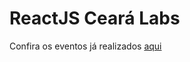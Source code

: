 # ReactJS Ceará Labs

Confira os eventos já realizados [aqui](https://github.com/reactjs-ceara/reactjs-ceara-labs/issues?q=is%3Aissue+is%3Aclosed)
